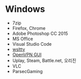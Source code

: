 Windows
========
- 7zip
- Firefox, Chrome
- Adobe Photoshop CC 2015
- MS Office
- Visual Studio Code
- [wsltty]
- [OpenVPN GUI]
- Uplay, Steam, Battle.net, 오리진
- VLC
- ParsecGaming

[wsltty]: https://github.com/mintty/wsltty
[OpenVPN GUI]: https://github.com/openvpn/openvpn-gui

